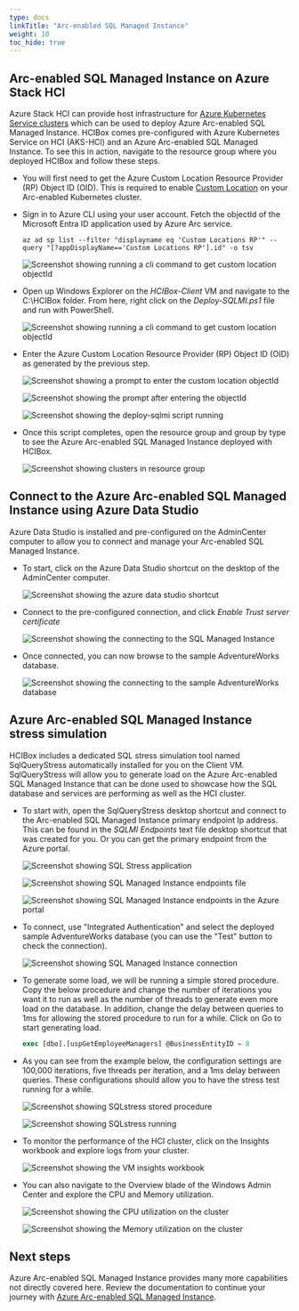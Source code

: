 ```yaml
---
type: docs
linkTitle: "Arc-enabled SQL Managed Instance"
weight: 10
toc_hide: true
---
```


## Arc-enabled SQL Managed Instance on Azure Stack HCI

Azure Stack HCI can provide host infrastructure for [Azure Kubernetes Service clusters](https://learn.microsoft.com/azure-stack/aks-hci/) which can be used to deploy Azure Arc-enabled SQL Managed Instance. HCIBox comes pre-configured with Azure Kubernetes Service on HCI (AKS-HCI) and an Azure Arc-enabled SQL Managed Instance. To see this in action, navigate to the resource group where you deployed HCIBox and follow these steps.

- You will first need to get the Azure Custom Location Resource Provider (RP) Object ID (OID). This is required to enable [Custom Location](https://learn.microsoft.com/azure/azure-arc/platform/conceptual-custom-locations) on your Arc-enabled Kubernetes cluster.

- Sign in to Azure CLI using your user account. Fetch the objectId of the Microsoft Entra ID application used by Azure Arc service.

  ```shell
  az ad sp list --filter "displayname eq 'Custom Locations RP'" --query "[?appDisplayName=='Custom Locations RP'].id" -o tsv
  ```

  ![Screenshot showing running a cli command to get custom location objectId](./objectid_script.png)

- Open up Windows Explorer on the _HCIBox-Client_ VM and navigate to the C:\HCIBox folder. From here, right click on the _Deploy-SQLMI.ps1_ file and run with PowerShell.

  ![Screenshot showing running a cli command to get custom location objectId](./deploy_sqlmi_script.png)

- Enter the Azure Custom Location Resource Provider (RP) Object ID (OID) as generated by the previous step.

  ![Screenshot showing a prompt to enter the custom location objectId](./objectid_prompt.png)

  ![Screenshot showing the prompt after entering the objectId](./objectid_prompt_enter.png)

  ![Screenshot showing the deploy-sqlmi script running](./deploy_sqlmi_script_running.png)

- Once this script completes, open the resource group and group by type to see the Azure Arc-enabled SQL Managed Instance deployed with HCIBox.

  ![Screenshot showing clusters in resource group](./rg_sqlmi.png)

## Connect to the Azure Arc-enabled SQL Managed Instance using Azure Data Studio

Azure Data Studio is installed and pre-configured on the AdminCenter computer to allow you to connect and manage your Arc-enabled SQL Managed Instance.

- To start, click on the Azure Data Studio shortcut on the desktop of the AdminCenter computer.

  ![Screenshot showing the azure data studio shortcut](./ads_shortcut.png)

- Connect to the pre-configured connection, and click _Enable Trust server certificate_

  ![Screenshot showing the connecting to the SQL Managed Instance](./ads_connect.png)

- Once connected, you can now browse to the sample AdventureWorks database.

  ![Screenshot showing the connecting to the sample AdventureWorks database](./adventureworks_browse.png)

## Azure Arc-enabled SQL Managed Instance stress simulation

HCIBox includes a dedicated SQL stress simulation tool named SqlQueryStress automatically installed for you on the Client VM. SqlQueryStress will allow you to generate load on the Azure Arc-enabled SQL Managed Instance that can be done used to showcase how the SQL database and services are performing as well as the HCI cluster.

- To start with, open the SqlQueryStress desktop shortcut and connect to the Arc-enabled SQL Managed Instance primary endpoint Ip address. This can be found in the _SQLMI Endpoints_ text file desktop shortcut that was created for you. Or you can get the primary endpoint from the Azure portal.

  ![Screenshot showing SQL Stress application](./sql_stress_start.png)

  ![Screenshot showing SQL Managed Instance endpoints file](./sqlmi-endpoint_file.png)

  ![Screenshot showing SQL Managed Instance endpoints in the Azure portal](./sqlmi_connection_portal.png)

- To connect, use "Integrated Authentication" and select the deployed sample AdventureWorks database (you can use the "Test" button to check the connection).

  ![Screenshot showing SQL Managed Instance connection](./sql_stress_connection.png)

- To generate some load, we will be running a simple stored procedure. Copy the below procedure and change the number of iterations you want it to run as well as the number of threads to generate even more load on the database. In addition, change the delay between queries to 1ms for allowing the stored procedure to run for a while. Click on Go to start generating load.

    ```sql
    exec [dbo].[uspGetEmployeeManagers] @BusinessEntityID = 8
    ```

- As you can see from the example below, the configuration settings are 100,000 iterations, five threads per iteration, and a 1ms delay between queries. These configurations should allow you to have the stress test running for a while.

  ![Screenshot showing SQLstress stored procedure](./sql_stress_sp.png)

  ![Screenshot showing SQLstress running](./sql_stress_running.png)

- To monitor the performance of the HCI cluster, click on the Insights workbook and explore logs from your cluster.

    ![Screenshot showing the VM insights workbook](./insights_workbook.png)

- You can also navigate to the Overview blade of the Windows Admin Center and explore the CPU and Memory utilization.

    ![Screenshot showing the CPU utilization on the cluster](./cpu_utilization.png)

    ![Screenshot showing the Memory utilization on the cluster](./memory_utilization.png)

## Next steps

Azure Arc-enabled SQL Managed Instance provides many more capabilities not directly covered here. Review the documentation to continue your journey with [Azure Arc-enabled SQL Managed Instance](https://learn.microsoft.com/azure/azure-arc/data/managed-instance-overview).
